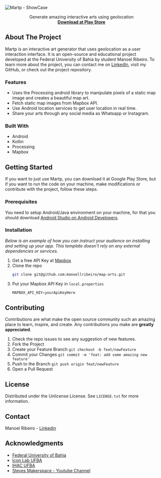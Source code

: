 ![Martp - ShowCase](https://github.com/user-attachments/assets/1380ef12-c2cb-40a1-9a71-c19a87ddea38)
<br />
<div align="center">
  <p align="center">
    Generate amazing interactive arts using geolocation
    <br />
    <a href="https://github.com/othneildrew/Best-README-Template"><strong>Download at Play Store</strong></a>
    <br />
  </p>
</div>

## About The Project

Martp is an interactive art generator that uses geolocation as a user interaction interface. It is an open-source and educational project developed at the Federal University of Bahia by student Manoel Ribeiro. To learn more about the project, you can contact me on [LinkedIn](https://www.linkedin.com/in/manoellribeiro/), visit my GitHub, or check out the project repository.

### Features

* Uses the Processing android library to manipulate pixels of a static map image and creates a beautiful map art.
* Fetch static map images from Mapbox API.
* Use Android location services to get user location in real time.
* Share your arts through any social media as Whatsapp or Instagram.

### Built With

* Android
* Kotlin
* Processing
* Mapbox
  
## Getting Started

If you want to just use Martp, you can download it at Google Play Store, but if you want to run the code on your machine, make modifications or contribute with the project, follow these steps.

### Prerequisites

You need to setup Android/Java environment on your machine, for that you should download [Android Studio on Android Developers](https://developer.android.com/studio).

### Installation

_Below is an example of how you can instruct your audience on installing and setting up your app. This template doesn't rely on any external dependencies or services._

1. Get a free API Key at [Mapbox](https://www.mapbox.com/)
2. Clone the repo
   ```sh
   git clone git@github.com:manoellribeiro/map-arts.git
   ```
3. Put your Mapbox API Key in `local.properties`
   ```js
   MAPBOX_API_KEY=yourApiKeyHere
   ```

## Contributing

Contributions are what make the open source community such an amazing place to learn, inspire, and create. Any contributions you make are **greatly appreciated**.

1. Check the repo issues to see any suggestion of new features.
2. Fork the Project
3. Create your Feature Branch `git checkout -b feat/newFeature`
4. Commit your Changes `git commit -m 'feat: add some amazing new feature'`
5. Push to the Branch `git push origin feat/newFeature`
6. Open a Pull Request

<!-- LICENSE -->
## License

Distributed under the Unlicense License. See `LICENSE.txt` for more information.

<!-- CONTACT -->
## Contact

Manoel Ribeiro - [Linkedin](https://www.linkedin.com/in/manoellribeiro/)

## Acknowledgments

* [Federal University of Bahia](https://www.ufba.br/)
* [Icon Lab UFBA](https://www.instagram.com/lab.icon/)
* [IHAC UFBA](https://ihac.ufba.br/pt/home/)
* [Steves Makerspace - Youtube Channel ](https://www.youtube.com/@StevesMakerspace)

